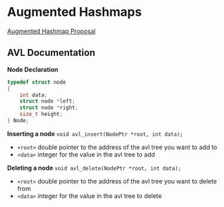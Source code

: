 # Augmented Hashmaps
[Augmented Hashmap Proposal](https://docs.google.com/document/d/16vmH7m28tknDMgWL7Yi4Lc_VVIr36cQQlZQSkLTCZEY/edit?usp=sharing)

## AVL Documentation
**Node Declaration**
```c
typedef struct node
{
    int data;
    struct node *left;
    struct node *right;
    size_t height;
} Node;
```

**Inserting a node**
`void avl_insert(NodePtr *root, int data);`
- `<root>` double pointer to the address of the avl tree you want to add to
- `<data>` integer for the value in the avl tree to add

**Deleting a node**
`void avl_delete(NodePtr *root, int data);`
- `<root>` double pointer to the address of the avl tree you want to delete from
- `<data>` integer for the value in the avl tree to delete

